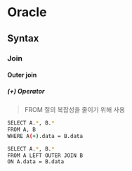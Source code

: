 # Oracle

## Syntax

### Join

#### Outer join

##### (+) Operator

> FROM 절의 복잡성을 줄이기 위해 사용

```bash
SELECT A.*, B.*
FROM A, B
WHERE A(+).data = B.data

SELECT A.*, B.*
FROM A LEFT OUTER JOIN B
ON A.data = B.data
```

